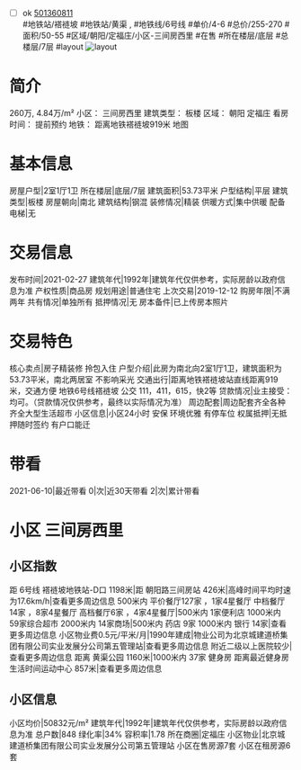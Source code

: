 - [ ] ok [501360811](https://bj.5i5j.com/ershoufang/501360811.html)  
 #地铁站/褡裢坡 #地铁站/黄渠 ,  #地铁线/6号线
#单价/4-6 #总价/255-270 #面积/50-55   #区域/朝阳/定福庄/小区-三间房西里 #在售 #所在楼层/底层 #总楼层/7层 #layout 
![layout](http://image2a.5i5j.com/bdir/layout/13513.jpg_P5.jpg) 
# 简介 
 260万,  4.84万/m² 
小区： 三间房西里
建筑类型： 板楼
区域： 朝阳 定福庄
看房时间： 提前预约
地铁： 距离地铁褡裢坡919米 地图
# 基本信息 
 房屋户型|2室1厅1卫
所在楼层|底层/7层
建筑面积|53.73平米
户型结构|平层
建筑类型|板楼
房屋朝向|南北
建筑结构|钢混
装修情况|精装
供暖方式|集中供暖
配备电梯|无
# 交易信息 
 发布时间|2021-02-27
建筑年代|1992年|建筑年代仅供参考，实际房龄以政府信息为准
产权性质|商品房
规划用途|普通住宅
上次交易|2019-12-12
购房年限|不满两年
共有情况|单独所有
抵押情况|无
房本备件|已上传房本照片
# 交易特色 
 核心卖点|房子精装修 拎包入住
户型介绍|此房为南北向2室1厅1卫，建筑面积为53.73平米，南北两居室 不影响采光
交通出行|距离地铁褡裢坡站直线距离919米，交通方便 地铁6号线褡裢坡 公交 111，411，615，快2等
贷款情况|业主接受：均可。（贷款情况仅供参考，最终以实际情况为准）
周边配套|周边配套齐全各种齐全大型生活超市
小区信息|小区24小时 安保 环境优雅 有停车位
权属抵押|无抵押随时签约 有户口能迁
# 带看 
 2021-06-10|最近带看	 0|次|近30天带看	 2|次|累计带看
# 小区 三间房西里
## 小区指数 
 距 6号线 褡裢坡地铁站-D口 1198米|距 朝阳路三间房站 426米|高峰时间平均时速为17.6km/h|查看更多周边信息
500米内 平价餐厅127家 ，1家4星餐厅
中档餐厅14家 ，8家4星餐厅
高档餐厅6家 ，4家4星餐厅|500米内 1家便利店
1000米内 59家综合超市
2000米内 14家商场|500米内 药店 9家
1000米内 银行 14家|查看更多周边信息
小区物业费0.5元/平米/月|1990年建成|物业公司为北京城建道桥集团有限公司实业发展分公司第五管理站|查看更多周边信息
附近二级以上医院较少|查看更多周边信息
距离 黄渠公园 1160米|1000米内 37家 健身房
距离最近健身房生活时间运动中心 857米|查看更多周边信息
## 小区信息 
 小区均价|50832元/m²
建筑年代|1992年|建筑年代仅供参考，实际房龄以政府信息为准
总户数|848
绿化率|34%
容积率|1.78
所在商圈|定福庄
小区物业|北京城建道桥集团有限公司实业发展分公司第五管理站
小区在售房源7套
小区在租房源6套
